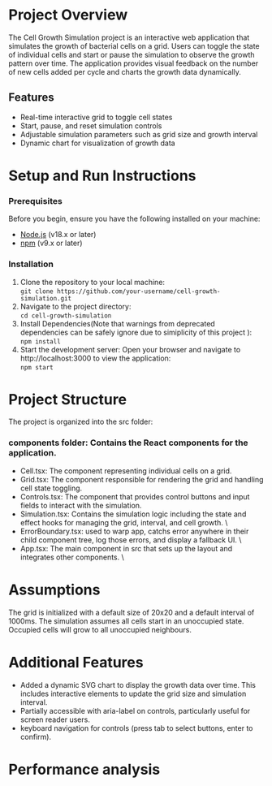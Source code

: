 # Project Overview
The Cell Growth Simulation project is an interactive web application that simulates the growth of bacterial cells on a grid. Users can toggle the state of individual cells and start or pause the simulation to observe the growth pattern over time. The application provides visual feedback on the number of new cells added per cycle and charts the growth data dynamically.
## Features
- Real-time interactive grid to toggle cell states
- Start, pause, and reset simulation controls
- Adjustable simulation parameters such as grid size and growth interval
- Dynamic chart for visualization of growth data

# Setup and Run Instructions

### Prerequisites
Before you begin, ensure you have the following installed on your machine:
- [Node.js](https://nodejs.org/en/) (v18.x or later)
- [npm](https://www.npmjs.com/) (v9.x or later)

### Installation
1. Clone the repository to your local machine: \
`git clone https://github.com/your-username/cell-growth-simulation.git`
2. Navigate to the project directory: \
`cd cell-growth-simulation`
3. Install Dependencies(Note that warnings from deprecated dependencies can be safely ignore due to simiplicity of this project ): \
`npm install`
4. Start the development server: Open your browser and navigate to http://localhost:3000 to view the application: \
`npm start`
# Project Structure
The project is organized into the src folder: 
### components folder: Contains the React components for the application.
- Cell.tsx: The component representing individual cells on a grid.
- Grid.tsx: The component responsible for rendering the grid and handling cell state toggling.
- Controls.tsx: The component that provides control buttons and input fields to interact with the simulation.
- Simulation.tsx: Contains the simulation logic including the state and effect hooks for managing the grid, interval, and cell growth. \
- ErrorBoundary.tsx: used to warp app, catchs error anywhere in their child component tree, log those errors, and display a fallback UI. \
- App.tsx: The main component in src that sets up the layout and integrates other components. \

# Assumptions
The grid is initialized with a default size of 20x20 and a default interval of 1000ms. The simulation assumes all cells start in an unoccupied state. Occupied cells will grow to all unoccupied neighbours.
# Additional Features
- Added a dynamic SVG chart to display the growth data over time. This includes interactive elements to update the grid size and simulation interval.
- Partially accessible with aria-label on controls, particularly useful for screen reader users.
- keyboard navigation for controls (press tab to select buttons, enter to confirm).  
# Performance analysis


